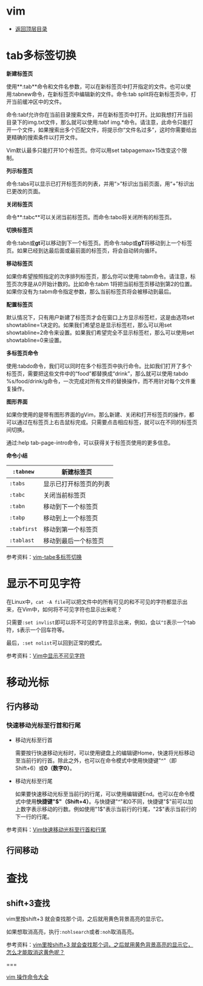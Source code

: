 # vim

- [返回顶层目录](../../../SUMMARY.md)



# tab多标签切换

**新建标签页**

使用**:tab**命令和文件名参数，可以在新标签页中打开指定的文件。也可以使用:tabnew命令，在新标签页中编辑新的文件。命令:tab split将在新标签页中，打开当前缓冲区中的文件。

命令:tabf允许你在当前目录搜索文件，并在新标签页中打开。比如我想打开当前目录下的img.txt文件，那么就可以使用:tabf img.*命令。请注意，此命令只能打开一个文件，如果搜索出多个匹配文件，将提示你“文件名过多”，这时你需要给出更精确的搜索条件以打开文件。

Vim默认最多只能打开10个标签页。你可以用set tabpagemax=15改变这个限制。

**列示标签页**

命令:tabs可以显示已打开标签页的列表，并用“>”标识出当前页面，用“+”标识出已更改的页面。

**关闭标签页**

命令**:tabc**可以关闭当前标签页。而命令:tabo将关闭所有的标签页。

**切换标签页**

命令:tabn或**gt**可以移动到下一个标签页。而命令:tabp或**gT**将移动到上一个标签页。如果已经到达最后面或最前面的标签页，将会自动转向循环。

**移动标签页**

如果你希望按照指定的次序排列标签页，那么你可以使用:tabm命令。请注意，标签页次序是从0开始计数的。比如命令:tabm 1将把当前标签页移动到第2的位置。如果你没有为:tabm命令指定参数，那么当前标签页将会被移动到最后。

**配置标签页**

默认情况下，只有用户新建了标签页才会在窗口上方显示标签栏，这是由选项set showtabline=1决定的。如果我们希望总是显示标签栏，那么可以用set showtabline=2命令来设置。如果我们希望完全不显示标签栏，那么可以使用set showtabline=0来设置。

**多标签页命令**

使用:tabdo命令，我们可以同时在多个标签页中执行命令。比如我们打开了多个标签页，需要把这些文件中的“food”都替换成“drink”，那么就可以使用:tabdo %s/food/drink/g命令，一次完成对所有文件的替换操作，而不用针对每个文件重复操作。

**图形界面**

如果你使用的是带有图形界面的gVim，那么新建、关闭和打开标签页的操作，都可以通过在标签页上右击鼠标完成。只需要点击相应标签，就可以在不同的标签页间切换。

通过:help tab-page-intro命令，可以获得关于标签页使用的更多信息。

**命令小结**

| `:tabnew`   | 新建标签页             |
| ----------- | ---------------------- |
| `:tabs`     | 显示已打开标签页的列表 |
| `:tabc`     | 关闭当前标签页         |
| `:tabn`     | 移动到下一个标签页     |
| `:tabp`     | 移动到上一个标签页     |
| `:tabfirst` | 移动到第一个标签页     |
| `:tablast`  | 移动到最后一个标签页   |



参考资料：[vim-tabe多标签切换](https://www.cnblogs.com/liqiu/archive/2013/03/26/2981949.html)



# 显示不可见字符

在Linux中，`cat -A file`可以把文件中的所有可见的和不可见的字符都显示出来，在Vim中，如何将不可见字符也显示出来呢？

只需要`:set invlist`即可以将不可见的字符显示出来，例如，会以`^I`表示一个tab符，`$`表示一个回车符等。

最后，`:set nolist`可以回到正常的模式。



参考资料：[Vim中显示不可见字符](http://yejinxin.github.io/show-nonprinting-character-in-vim)



# 移动光标

## 行内移动

### 快速移动光标至行首和行尾

* 移动光标至行首

  需要按行快速移动光标时，可以使用键盘上的编辑键Home，快速将光标移动至当前行的行首。除此之外，也可以在命令模式中使用快捷键"^"（即Shift+6）或**0（数字0）**。

* 移动光标至行尾

  如果要快速移动光标至当前行的行尾，可以使用编辑键End。也可以在命令模式中使用**快捷键"\$"（Shift+4）**。与快捷键"^"和0不同，快捷键"\$"前可以加上数字表示移动的行数。例如使用"1\$"表示当前行的行尾，"2\$"表示当前行的下一行的行尾。



参考资料：[Vim快速移动光标至行首和行尾](https://blog.csdn.net/Miss_Mario/article/details/45915151)

## 行间移动





# 查找

## shift+3查找

vim里按shift+3 就会查找那个词，之后就用黄色背景高亮的显示它。

如果想取消高亮，执行`:nohlsearch`或者`:noh`取消高亮。



参考资料：[vim里按shift+3 就会查找那个词，之后就用黄色背景高亮的显示它，怎么才能取消这黄色呢？](https://zhidao.baidu.com/question/243941.html)



===

[vim 操作命令大全](https://blog.csdn.net/weixin_37657720/article/details/80645991)